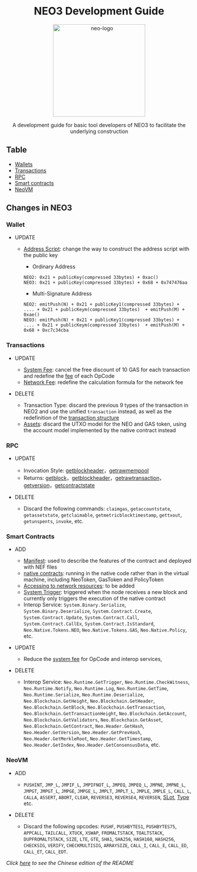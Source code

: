 ﻿﻿<div align="center">  
<h1>NEO3 Development Guide</h1>
<p align="center">
  <a href="https://neo.org/">
      <img
      src="https://neo3.azureedge.net/images/logo%20files-dark.svg"
      width="250px" alt="neo-logo">
  </a>
</p>

<p>A development guide for basic tool developers of NEO3 to facilitate the underlying construction</p>
</div>

## Table 
- [Wallets](en/Wallets)
- [Transactions](en/Transactions)
- [RPC](en/RPC)
- [Smart contracts](en/SmartContract)
- [NeoVM](en/NeoVM)



## Changes in NEO3

### Wallet

- UPDATE
    - [Address Script](en/Wallets#Address): change the way to construct the address script with the public key
        - Ordinary Address

        ```
        NEO2: 0x21 + publicKey(compressed 33bytes) + 0xac()
        NEO3: 0x21 + publicKey(compressed 33bytes) + 0x68 + 0x747476aa
        ```

        - Multi-Signature Address

        ```
        NEO2: emitPush(N) + 0x21 + publicKey1(compressed 33bytes) + .... + 0x21 + publicKeym(compressed 33bytes)  + emitPush(M) + 0xae()
        NEO3: emitPush(N) + 0x21 + publicKey1(compressed 33bytes) + .... + 0x21 + publicKeym(compressed 33bytes)  + emitPush(M) + 0x68 + 0xc7c34cba
        ```

### Transactions

- UPDATE
    - [System Fee](en/Transactions#systemfee): cancel the free discount of 10 GAS for each transaction and redefine the [fee](en/NeoVM#fee) of each OpCode
    - [Network Fee](en/Transactions#networkfee): redefine the calculation formula for the network fee
    
- DELETE
    - Transaction Type: discard the previous 9 types of the transaction in NEO2 and use the unified `transaction` instead, as well as the redefinition of the [transaction structure](en/Transactions#transaction-structure)
    - [Assets](en/SmartContract#native-contract): discard the UTXO model for the NEO and GAS token, using the account model implemented by the native contract instead

    
### RPC

- UPDATE
    - Invocation Style: [getblockheader](en/RPC/api/getblockheader.md)，[getrawmempool](en/RPC/api/getrawmempool.md)
    - Returns: [getblock](en/RPC/api/getblock.md)，[getblockheader](en/RPC/api/getblockheader.md)，[getrawtransaction](en/RPC/api/getrawtransaction.md)，[getversion](en/RPC/api/getversion.md)，[getcontractstate](en/RPC/api/getcontractstate.md)

- DELETE
    - Discard the following commands: `claimgas`,  `getaccountstate`, `getassetstate`, `getclaimable`, `getmetricblocktimestamp`, `gettxout`, `getunspents`, `invoke`, etc.

### Smart Contracts

- ADD 
    - [Manifest](en/SmartContract#manifest): used to describe the features of the contract and deployed with NEF files
    - [native contracts](en/SmartContract#native-contract): running in the native code rather than in the virtual machine, including NeoToken, GasToken and PolicyToken
    - [Accessing to network resources](en/SmartContract#accessing-to-internet-resources): to be added
    - [System Trigger](en/SmartContract#trigger): triggered when the node receives a new block and currently only triggers the execution of the native contract
    - Interop Service: `System.Binary.Serialize`, `System.Binary.Deserialize`, `System.Contract.Create`, `System.Contract.Update`, `System.Contract.Call`, `System.Contract.CallEx`, `System.Contract.IsStandard`, `Neo.Native.Tokens.NEO`, `Neo.Native.Tokens.GAS`, `Neo.Native.Policy`, etc.

- UPDATE
    - Reduce the [system fee](en/SmartContract#fees) for OpCode and interop services,

- DELETE
    - Interop Service: `Neo.Runtime.GetTrigger`, `Neo.Runtime.CheckWitness`, `Neo.Runtime.Notify`, `Neo.Runtime.Log`, `Neo.Runtime.GetTime`, `Neo.Runtime.Serialize`, `Neo.Runtime.Deserialize`, `Neo.Blockchain.GetHeight`, `Neo.Blockchain.GetHeader`, `Neo.Blockchain.GetBlock`, `Neo.Blockchain.GetTransaction`, `Neo.Blockchain.GetTransactionHeight`, `Neo.Blockchain.GetAccount`, `Neo.Blockchain.GetValidators`, `Neo.Blockchain.GetAsset`, `Neo.Blockchain.GetContract`, `Neo.Header.GetHash`, `Neo.Header.GetVersion`, `Neo.Header.GetPrevHash`, `Neo.Header.GetMerkleRoot`, `Neo.Header.GetTimestamp`, `Neo.Header.GetIndex`,  `Neo.Header.GetConsensusData`, etc.

### NeoVM

- ADD
    -  `PUSHINT`, `JMP_L`, `JMPIF_L`, `JMPIFNOT_L`, `JMPEQ`, `JMPEQ_L`, `JMPNE`, `JMPNE_L`, `JMPGT`, `JMPGT_L`, 
    `JMPGE`, `JMPGE_L`, `JMPLT`, `JMPLT_L`, `JMPLE`, `JMPLE_L`, `CALL_L`, `CALLA`, `ASSERT`, `ABORT`, `CLEAR`, `REVERSE3`, `REVERSE4`, `REVERSEN`, [SLot](en/NeoVM#slot), [Type](en/NeoVM#type) etc.

- DELETE
    - Discard the following opcodes: `PUSHF`, `PUSHBYTES1`, `PUSHBYTES75`, `APPCALL`, `TAILCALL`, `XTUCK`, `XSWAP`, `FROMALTSTACK`, `TOALTSTACK`, `DUPFROMALTSTACK`, `SIZE`, `LTE`, `GTE`, `SHA1`, `SHA256`, `HASH160`, `HASH256`, `CHECKSIG`, `VERIFY`, `CHECKMULTISIG`, `ARRAYSIZE`, `CALL_I`, `CALL_E`, `CALL_ED`, `CALL_ET`, `CALL_EDT`.

*Click [here](README.CN.md) to see the Chinese edition of the README*



